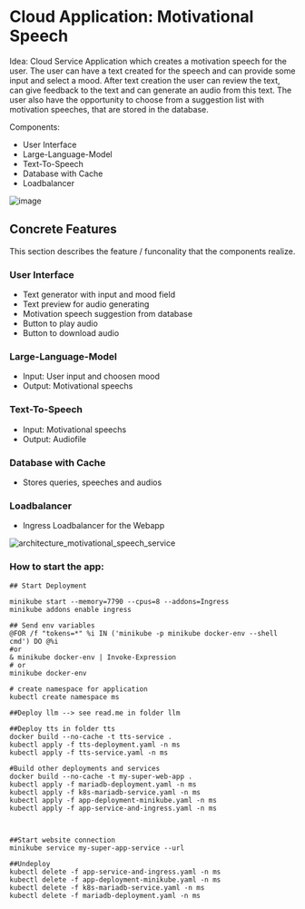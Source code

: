 # Cloud Application: Motivational Speech

Idea: Cloud Service Application which creates a motivation speech for the user. 
The user can have a text created for the speech and can provide some input and select a mood. 
After text creation the user can review the text, can give feedback to the text and can generate an audio from this text.
The user also have the opportunity to choose from a suggestion list with motivation speeches, that are stored in the database.

Components:
- User Interface
- Large-Language-Model
- Text-To-Speech
- Database with Cache
- Loadbalancer

![image](https://github.com/user-attachments/assets/68b8af22-963e-478f-ada5-5be8d000142a)


## Concrete Features

This section describes the feature / funconality that the components realize.


### User Interface 
- Text generator with input and mood field
- Text preview for audio generating
- Motivation speech suggestion from database
- Button to play audio
- Button to download audio 


### Large-Language-Model 
- Input: User input and choosen mood
- Output: Motivational speechs


### Text-To-Speech 
- Input: Motivational speechs
- Output: Audiofile


### Database with Cache 
- Stores queries, speeches and audios


### Loadbalancer 
- Ingress Loadbalancer for the Webapp


![architecture_motivational_speech_service](https://github.com/user-attachments/assets/6dd2ddd6-db22-4c8f-bf07-d957e3009a97)




### How to start the app:

```
## Start Deployment

minikube start --memory=7790 --cpus=8 --addons=Ingress 
minikube addons enable ingress

## Send env variables
@FOR /f "tokens=*" %i IN ('minikube -p minikube docker-env --shell cmd') DO @%i
#or 
& minikube docker-env | Invoke-Expression
# or
minikube docker-env

# create namespace for application
kubectl create namespace ms

##Deploy llm --> see read.me in folder llm

##Deploy tts in folder tts 
docker build --no-cache -t tts-service .
kubectl apply -f tts-deployment.yaml -n ms
kubectl apply -f tts-service.yaml -n ms

#Build other deployments and services
docker build --no-cache -t my-super-web-app .
kubectl apply -f mariadb-deployment.yaml -n ms
kubectl apply -f k8s-mariadb-service.yaml -n ms
kubectl apply -f app-deployment-minikube.yaml -n ms
kubectl apply -f app-service-and-ingress.yaml -n ms



##Start website connection
minikube service my-super-app-service --url

##Undeploy
kubectl delete -f app-service-and-ingress.yaml -n ms
kubectl delete -f app-deployment-minikube.yaml -n ms
kubectl delete -f k8s-mariadb-service.yaml -n ms
kubectl delete -f mariadb-deployment.yaml -n ms
```
